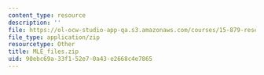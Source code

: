 ```yaml
---
content_type: resource
description: ''
file: https://ol-ocw-studio-app-qa.s3.amazonaws.com/courses/15-879-research-seminar-in-system-dynamics-spring-2014/90ebc69a33f152e70a43e2668c4e7865_MLE_files.zip
file_type: application/zip
resourcetype: Other
title: MLE_files.zip
uid: 90ebc69a-33f1-52e7-0a43-e2668c4e7865
---
```

